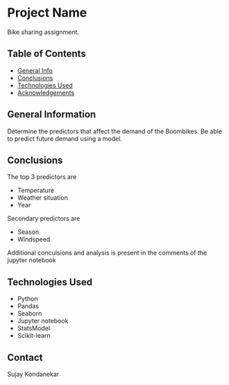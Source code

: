 # Project Name
Bike sharing assignment.

## Table of Contents
* [General Info](#general-information)
* [Conclusions](#conclusions)
* [Technologies Used](#technologies-used)
* [Acknowledgements](#acknowledgements)


## General Information
Determine the predictors that affect the demand of the Boombikes.
Be able to predict future demand using a model.

## Conclusions
The top 3 predictors are 
* Temperature
* Weather situation
* Year

Secondary predictors are
* Season
* Windspeed

Additional conculsions and analysis is present in the comments of the jupyter notebook 

## Technologies Used
* Python
* Pandas
* Seaborn
* Jupyter notebook
* StatsModel
* Scikit-learn

## Contact
Sujay Kondanekar